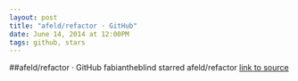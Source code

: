```yaml
---
layout: post
title: "afeld/refactor · GitHub"
date: June 14, 2014 at 12:00PM
tags: github, stars
---
```

##afeld/refactor · GitHub
fabiantheblind starred afeld/refactor
[link to source](http://ift.tt/1qe8p1i) 
